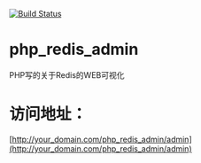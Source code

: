 [![Build Status](https://travis-ci.org/yunkaiyueming/php_redis_admin.svg?branch=master)](https://travis-ci.org/yunkaiyueming/php_redis_admin) 

# php_redis_admin  
PHP写的关于Redis的WEB可视化  

# 访问地址： 
[http://your_domain.com/php_redis_admin/admin](http://your_domain.com/php_redis_admin/admin)

